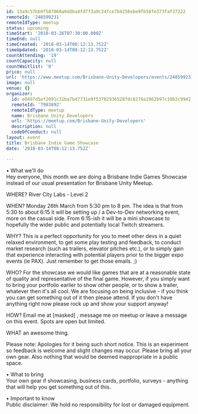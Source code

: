 ```yaml
---
id: 13a9c57bb9f587060a0ddba4fd7f3a9c34fce7b4256ebe9fb58fe373faf37222
remoteId: '248599231'
remoteIdType: meetup
status: upcoming
timeStart: '2018-03-26T07:30:00.000Z'
timeEnd: null
timeCreated: '2018-03-14T08:12:13.752Z'
timeUpdated: '2018-03-14T08:12:13.752Z'
countAttending: '19'
countCapacity: null
countWaitlist: '0'
price: null
url: 'https://www.meetup.com/Brisbane-Unity-Developers/events/248599231/'
image: null
venue: {}
organizer:
  id: e6497d5ef2091c31ba7bd7731e9f53782936528fdc6278a2962b97c10b2c9942
  remoteId: '7983892'
  remoteIdType: meetup
  name: Brisbane Unity Developers
  url: 'https://meetup.com/Brisbane-Unity-Developers'
  description: null
  codeOfConduct: null
layout: event
title: Brisbane Indie Game Showcase
date: '2018-03-14T08:12:13.752Z'

---
```

<p>• What we'll do<br/>Hey everyone, this month we are doing a Brisbane Indie Games Showcase instead of our usual presentation for Brisbane Unity Meetup.</p> <p>WHERE? River City Labs - Level 2</p> <p>WHEN? Monday 26th March from 5:30 pm to 8 pm. The idea is that from 5:30 to about 6:15 it will be setting up / a Dev-to-Dev networking event, more on the casual side. From 6:15-ish it will be a mini showcase to hopefully the wider public and potentially local Twitch streamers.</p> <p>WHY? This is a perfect opportunity for you to meet other devs in a quiet relaxed environment, to get some play testing and feedback, to conduct market research (such as trailers, elevator pitches etc.), or to simply gain that experience interacting with potential players prior to the bigger expo events (ie PAX). Just remember to get those emails. ;)</p> <p>WHO? For the showcase we would like games that are at a reasonable state of quality and representative of the final game. However, if you simply want to bring your portfolio earlier to show other people, or to show a trailer, whatever then it's all cool. We are focusing on being inclusive - if you think you can get something out of it then please attend. If you don't have anything right now please rock up and show your support anyway!</p> <p>HOW? Email me at [masked] , message me on meetup or leave a message on this event. Spots are open but limited.</p> <p>WHAT an awesome thing.</p> <p>Please note: Apologies for it being such short notice. This is an experiment so feedback is welcome and slight changes may occur. Please bring all your own gear. Also nothing that would be deemed inappropriate in a public space.</p> <p>• What to bring<br/>Your own gear if showcasing, business cards, portfolio, surveys - anything that will help you get something out of this.</p> <p>• Important to know<br/>Public disclaimer: We hold no responsibility for lost or damaged equipment.</p>
